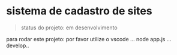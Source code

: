 <h1>sistema de cadastro de sites</h1>

>status do projeto: em desenvolvimento

para rodar este projeto: por favor utilize o vscode
...
node app.js
...
develop..